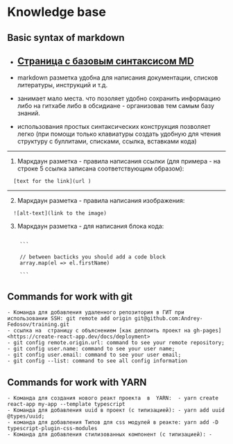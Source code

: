 # Knowledge base

## Basic syntax of markdown

- ## [Страница с базовым синтаксисом MD](https://www.markdownguide.org/basic-syntax/#links)

- markdown разметка удобна для написания документации, списков литературы, инструкций и т.д.
- занимает мало места. что позоляет удобно сохранить информацию либо на гитхабе либо в обсидиане - организовав тем самым базу знаний.
- использования простых синтаксических конструкция позволяет легко (при помощи только клавиатуры создать удобную для чтения структуру с буллитами, списками, ссылка, вставками кода)

---

1. Маркдаун разметка - правила написания ссылки (для примера - на строке 5 ссылка записана соответствующим образом):

```
  [text for the link](url )
```

---

2. Маркдаун разметка - правила написания изображения:

```
  ![alt-text](link to the image)
```

3. Маркдаун разметка - для написания блока кода:

````

    ```

    // between bacticks you should add a code block
    array.map(el => el.firstName)

    ```

````

## Commands for work with git

    - Команда для добавления удаленного репозитория в ГИТ при использовании SSH: git remote add origin git@github.com:Andrey-Fedosov/training.git
    - ссылка на  страницу с объяснением [как деплоить проект на gh-pages] <https://create-react-app.dev/docs/deployment>
    - git config remote.origin.url: command to see your remote repository;
    - git config user.name: command to see your user name;
    - git config user.email: command to see your user email;
    - git config --list: command to see all config information

## Commands for work with YARN

    - Команда для создания нового реакт проекта  в  YARN:  - yarn create react-app my-app --template typescript
    - Команда для добавления uuid в проект (с типизацией): - yarn add uuid @types/uuid;
    - команда для добавления Типов для css модулей в реакте: yarn add -D typescript-plugin-css-modules
    - Команда для добавления стилизованных компонент (с типизацией): -

